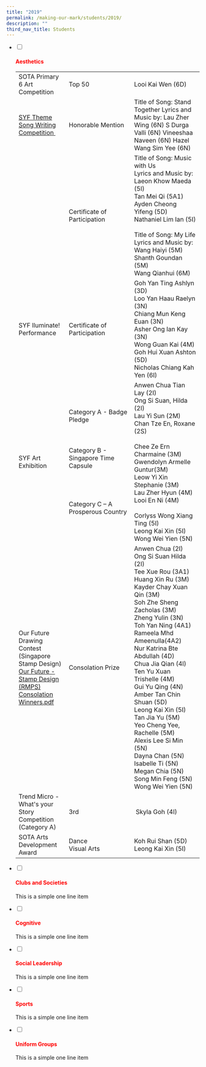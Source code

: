 ```yaml
---
title: "2019"
permalink: /making-our-mark/students/2019/
description: ""
third_nav_title: Students
---
```

<ul class="jekyllcodex_accordion">
<li><input id="accordion1" type="checkbox" /> <label for="accordion1"><h4><strong><span style="color: #ff0000;">Aesthetics</span></strong></h4></label>
<div>
<table>
<tbody>
<tr>
<td>SOTA Primary 6 Art Competition</td>
<td>Top 50</td>
<td>Looi Kai Wen (6D)</td>
</tr>
<tr>
<td><a href="/rmps/hidden-pages/syf-theme-song-writing-competition-2019-1">SYF Theme Song Writing Competition&nbsp;</a></td>
<td>Honorable&nbsp;Mention&nbsp;</td>
<td>Title of Song: Stand Together Lyrics and Music by: Lau Zher Wing (6N) S Durga Valli (6N) Vineeshaa Naveen (6N) Hazel Wang Sim Yee (6N)&nbsp;</td>
</tr>
<tr>
<td>&nbsp;</td>
<td>Certificate of Participation</td>
<td>Title of Song: Music with Us<br />Lyrics and Music by:<br />Laeon Khow Maeda (5I)<br />Tan Mei Qi (5A1)<br />Ayden Cheong Yifeng (5D)<br />Nathaniel Lim Ian (5I)<br /><br />Title of Song: My Life<br />Lyrics and Music by:<br />Wang Haiyi (5M)<br />Shanth Goundan (5M)<br />Wang Qianhui (6M)</td>
</tr>
<tr>
<td>SYF Iluminate! Performance</td>
<td>Certificate of Participation</td>
<td>Goh Yan Ting Ashlyn (3D)<br />Loo Yan Haau Raelyn (3N)<br />Chiang Mun Keng Euan (3N)<br />Asher Ong Ian Kay (3N)<br />Wong Guan Kai (4M)<br />Goh Hui Xuan Ashton (5D)<br />Nicholas Chiang Kah Yen (6I)&nbsp;</td>
</tr>
<tr>
<td>SYF Art Exhibition</td>
<td>Category A - Badge Pledge<br /><br /><br /><br />Category B - Singapore Time Capsule<br /><br /><br /><br /><br />Category C &ndash; A Prosperous Country</td>
<td>Anwen Chua Tian Lay (2I)<br />Ong Si Suan, Hilda (2I)<br />Lau Yi Sun (2M)<br />Chan Tze En, Roxane (2S)<br /><br />Chee Ze Ern Charmaine (3M)<br />Gwendolyn Armelle Guntur(3M)<br />Leow Yi Xin Stephanie (3M)<br />Lau Zher Hyun (4M)<br />Looi En Ni (4M)<br /><br />Corlyss Wong Xiang Ting (5I)<br />Leong Kai Xin (5I)<br />Wong Wei Yien (5N)</td>
</tr>
<tr>
<td>Our Future Drawing Contest<br />(Singapore Stamp Design)<br /><a href="https://www-radinmaspri-moe-edu-sg-admin.cwp.sg/qql/slot/u166/Making%20Our%20Mark/Our%20Future%20-%20Stamp%20Design%20(RMPS)%20Consolation%20Winners.pdf">Our Future - Stamp Design (RMPS) Consolation Winners.pdf</a>&nbsp;</td>
<td>Consolation Prize&nbsp;</td>
<td>Anwen Chua (2I)<br />Ong Si Suan Hilda (2I)<br />Tee Xue Rou (3A1)<br />Huang Xin Ru (3M)<br />Kayder Chay Xuan Qin (3M)<br />Soh Zhe Sheng Zacholas (3M)<br />Zheng Yulin (3N)<br />Toh Yan Ning (4A1)<br />Rameela Mhd Ameenulla(4A2)<br />Nur Katrina Bte Abdullah (4D)<br />Chua Jia Qian (4I)<br />Ten Yu Xuan Trishelle (4M)<br />Gui Yu Qing (4N)<br />Amber Tan Chin Shuan (5D)<br />Leong Kai Xin (5I)<br />Tan Jia Yu (5M)<br />Yeo Cheng Yee, Rachelle (5M)<br />Alexis Lee Si Min (5N)<br />Dayna Chan (5N)<br />Isabelle Ti (5N)<br />Megan Chia (5N)<br />Song Min Feng (5N)<br />Wong Wei Yien (5N)</td>
</tr>
<tr>
<td>Trend Micro - What's your Story Competition (Category A)</td>
<td>3rd&nbsp;</td>
<td>&nbsp;Skyla Goh (4I)</td>
</tr>
<tr>
<td>SOTA Arts Development Award</td>
<td>Dance<br />Visual Arts</td>
<td>Koh Rui Shan (5D)<br />Leong Kai Xin (5I)</td>
</tr>
</tbody>
</table>
</div>
</li>
<li><input id="accordion2" type="checkbox" /> <label for="accordion2"><h4><strong><span style="color: #ff0000;">Clubs and Societies</span></strong></h4></label>
<div>
<p>This is a simple one line item</p>
</div>
</li>
<li><input id="accordion3" type="checkbox" /> <label for="accordion3"><h4><strong><span style="color: #ff0000;">Cognitive</span></strong></h4></label>
<div>
<p>This is a simple one line item</p>
</div>
</li>
<li><input id="accordion4" type="checkbox" /> <label for="accordion4"><h4><strong><span style="color: #ff0000;">Social Leadership</span></strong></h4></label>
<div>
<p>This is a simple one line item</p>
</div>
</li>
<li><input id="accordion5" type="checkbox" /> <label for="accordion5"><h4><strong><span style="color: #ff0000;">Sports</span></strong></h4></label>
<div>
<p>This is a simple one line item</p>
</div>
</li>
<li><input id="accordion6" type="checkbox" /> <label for="accordion6"><h4><strong><span style="color: #ff0000;">Uniform Groups</span></strong></h4></label>
<div>
<p>This is a simple one line item</p>
</div>
</li>
</ul>